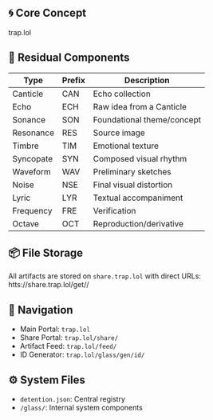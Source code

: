 ## 🌀 Core Concept

trap.lol

## 🧱 Residual Components

| Type        | Prefix | Description                          |
|-------------|--------|--------------------------------------|
| Canticle    | CAN    | Echo collection                      |
| Echo        | ECH    | Raw idea from a Canticle             |
| Sonance     | SON    | Foundational theme/concept           |
| Resonance   | RES    | Source image                         |
| Timbre      | TIM    | Emotional texture                    |
| Syncopate   | SYN    | Composed visual rhythm               |
| Waveform    | WAV    | Preliminary sketches                 |
| Noise       | NSE    | Final visual distortion              |
| Lyric       | LYR    | Textual accompaniment                |
| Frequency   | FRE    | Verification                         |
| Octave      | OCT    | Reproduction/derivative              |

## 📦 File Storage

All artifacts are stored on `share.trap.lol` with direct URLs: htts://share.trap.lol/get//

## 🔗 Navigation

- Main Portal: `trap.lol`
- Share Portal: `trap.lol/share/`
- Artifact Feed: `trap.lol/feed/`
- ID Generator: `trap.lol/glass/gen/id/`

## ⚙️ System Files

- `detention.json`: Central registry
- `/glass/`: Internal system components